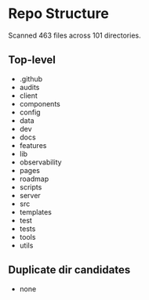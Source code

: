 # Repo Structure
Scanned 463 files across 101 directories.

## Top-level
- .github
- audits
- client
- components
- config
- data
- dev
- docs
- features
- lib
- observability
- pages
- roadmap
- scripts
- server
- src
- templates
- test
- tests
- tools
- utils

## Duplicate dir candidates
- none